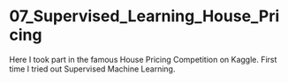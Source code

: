 # 07_Supervised_Learning_House_Pricing

Here I took part in the famous House Pricing Competition on Kaggle.
First time I tried out Supervised Machine Learning.
